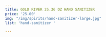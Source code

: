 ```yaml
---
title: GOLD RIVER 25.36 OZ HAND SANITIZER
price: '25.00'
img: "/img/spirits/hand-sanitizer-large.jpg"
list: 'hand-sanitizer '

---
```

